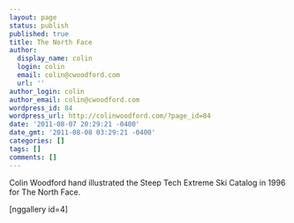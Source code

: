 ```yaml
---
layout: page
status: publish
published: true
title: The North Face
author:
  display_name: colin
  login: colin
  email: colin@cwoodford.com
  url: ''
author_login: colin
author_email: colin@cwoodford.com
wordpress_id: 84
wordpress_url: http://colinwoodford.com/?page_id=84
date: '2011-08-07 20:29:21 -0400'
date_gmt: '2011-08-08 03:29:21 -0400'
categories: []
tags: []
comments: []
---
```

<p>Colin Woodford hand illustrated the Steep Tech Extreme Ski Catalog in 1996 for The North Face.</p>
<p>[nggallery id=4]</p>
